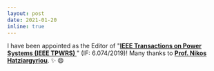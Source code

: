 ```yaml
---
layout: post
date: 2021-01-20
inline: true
---
```


<!--Our paper "<a href="https://doi.org/10.1109/TII.2020.3001095" target="\_blank"><strong>Model-Free Emergency Frequency Control Based on Reinforcement Learning</strong></a>" was accepted to <strong>IEEE Transactions on Industrial Informatics</strong>.  :sparkles: :smile:-->

I have been appointed as the Editor of "<a href="https://www.ieee-pes.org/ieee-transactions-on-power-systems" target="\_blank"><strong>IEEE Transactions on Power Systems (IEEE TPWRS) </strong></a>" (IF: 6.074/2019)! Many thanks to <a href="https://www.ece.ntua.gr/en/staff/41" target="\_blank"><strong>Prof. Nikos Hatziargyriou</strong></a>. :sparkles: :smile: 
